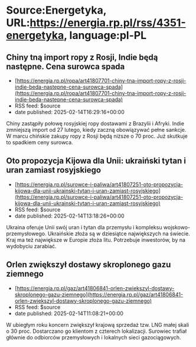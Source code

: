 # Source:Energetyka, URL:https://energia.rp.pl/rss/4351-energetyka, language:pl-PL

## Chiny tną import ropy z Rosji, Indie będą następne. Cena surowca spada
 - [https://energia.rp.pl/ropa/art41807701-chiny-tna-import-ropy-z-rosji-indie-beda-nastepne-cena-surowca-spada](https://energia.rp.pl/ropa/art41807701-chiny-tna-import-ropy-z-rosji-indie-beda-nastepne-cena-surowca-spada)
 - RSS feed: $source
 - date published: 2025-02-14T16:29:16+00:00

Chiny zastąpiły połowę rosyjskiej ropy dostawami z Brazylii i Afryki. Indie zmniejszą import od 27 lutego, kiedy zaczną obowiązywać pełne sankcje. W marcu chińskie zakupy ropy z Rosji będą niższe o 70 proc. Już skutkuje to spadkiem ceny surowca.

## Oto propozycja Kijowa dla Unii: ukraiński tytan i uran zamiast rosyjskiego
 - [https://energia.rp.pl/surowce-i-paliwa/art41807251-oto-propozycja-kijowa-dla-unii-ukrainski-tytan-i-uran-zamiast-rosyjskiego](https://energia.rp.pl/surowce-i-paliwa/art41807251-oto-propozycja-kijowa-dla-unii-ukrainski-tytan-i-uran-zamiast-rosyjskiego)
 - RSS feed: $source
 - date published: 2025-02-14T13:18:26+00:00

Ukraina oferuje Unii swój uran i tytan dla przemysłu i kompleksu wojskowo-przemysłowego. Ukraińskie złoża są w dziesiątce największych na świecie. Kraj ma też największe w Europie złoża litu. Potrzebuje inwestorów, by na wydobyciu zarabiać.

## Orlen zwiększył dostawy skroplonego gazu ziemnego
 - [https://energia.rp.pl/gaz/art41806841-orlen-zwiekszyl-dostawy-skroplonego-gazu-ziemnego](https://energia.rp.pl/gaz/art41806841-orlen-zwiekszyl-dostawy-skroplonego-gazu-ziemnego)
 - RSS feed: $source
 - date published: 2025-02-14T11:08:21+00:00

W ubiegłym roku koncern zwiększył krajową sprzedaż tzw. LNG małej skali o 30 proc. Dostarczano go klientom z czterech lokalizacji. Surowiec trafiał głównie do odbiorców przemysłowych i lokalnych sieci gazociągowych.

